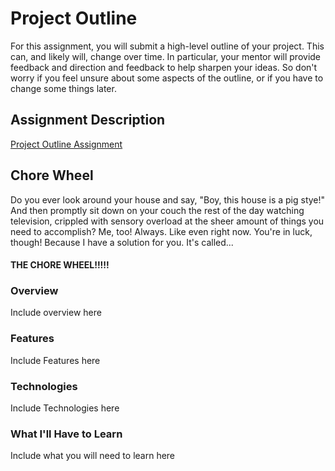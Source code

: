 # Project Outline
For this assignment, you will submit a high-level outline of your project. This can, and likely will, change over time. In particular, your mentor will provide feedback and direction and feedback to help sharpen your ideas. So don't worry if you feel unsure about some aspects of the outline, or if you have to change some things later.

## Assignment Description
[Project Outline Assignment](https://education.launchcode.org/liftoff/assignments/project-outline/)

## Chore Wheel
Do you ever look around your house and say, "Boy, this house is a pig stye!" And then promptly sit down on your couch the rest of the day watching television, crippled with sensory overload at the sheer amount of things you need to accomplish? Me, too! Always. Like even right now. You're in luck, though! Because I have a solution for you. It's called...

#### THE CHORE WHEEL!!!!!



### Overview
Include overview here
### Features
Include Features here
### Technologies
Include Technologies here

### What I'll Have to Learn
Include what you will need to learn here
